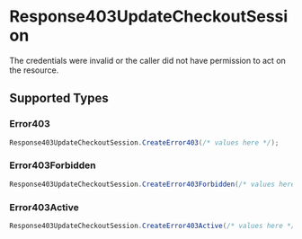 # Response403UpdateCheckoutSession

The credentials were invalid or the caller did not have permission to act on the resource.


## Supported Types

### Error403

```csharp
Response403UpdateCheckoutSession.CreateError403(/* values here */);
```

### Error403Forbidden

```csharp
Response403UpdateCheckoutSession.CreateError403Forbidden(/* values here */);
```

### Error403Active

```csharp
Response403UpdateCheckoutSession.CreateError403Active(/* values here */);
```
